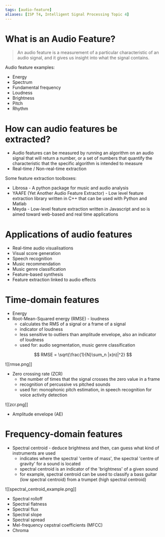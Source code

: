 ```yaml
---
tags: [audio-feature]
aliases: [ISP T4, Intelligent Signal Processing Topic 4]
---
```


# What is an Audio Feature?

> An audio feature is a measurement of a particular characteristic of an audio signal, and it gives us insight into what the signal contains.

Audio feature examples:

- Energy
- Spectrum
- Fundamental frequency
- Loudness
- Brightness
- Pitch
- Rhythm

# How can audio features be extracted?

- Audio features can be measured by running an algorithm on an audio signal that will return a number, or a set of numbers that quantify the characteristic that the specific algorithm is intended to measure
- Real-time / Non-real-time extraction

Some feature extraction toolboxes:

- Librosa - A python package for music and audio analysis
- YAAFE (Yet Another Audio Feature Extractor) - Low level feature extraction library written in C++ that can be used with Python and Matlab
- Meyda - Low-level feature extraction written in Javascript and so is aimed toward web-based and real time applications

# Applications of audio features

- Real-time audio visualisations
- Visual score generation
- Speech recognition
- Music recommendation
- Music genre classification
- Feature-based synthesis
- Feature extraction linked to audio effects

# Time-domain features

- Energy
- Root-Mean-Squared energy (RMSE) - loudness
	- calculates the RMS of a signal or a frame of a signal
	- indicator of loudness
	- less sensitive to outliers than amplitude envelope, also an indicator of loudness
	- used for: audio segmentation, music genre classification

$$ RMSE = \sqrt{\frac{1}{N}\sum_n |x(n)|^2} $$

![[rmse.png]]

- Zero crossing rate (ZCR)
	- the number of times that the signal crosses the zero value in a frame
	- recognition of percussive vs pitched sounds
	- used for: monophonic pitch estimation, in speech recognition for voice activity detection

![[zcr.png]]

- Amplitude envelope (AE)

# Frequency-domain features

- Spectral centroid - deduce brightness and then, can guess what kind of instruments are used
	- indicates where the spectral 'centre of mass', the spectral 'centre of gravity' for a sound is located
	- spectral centroid is an indicator of the 'brightness' of a given sound 
	- for example, spectral centroid can be used to classify a bass guitar (low spectral centroid) from a trumpet (high spectral centroid)

![[spectral_centroid_example.png]]

- Spectral rolloff
- Spectral flatness
- Spectral flux
- Spectral slope
- Spectral spread
- Mel-frequency cepstral coefficients (MFCC)
- Chroma

